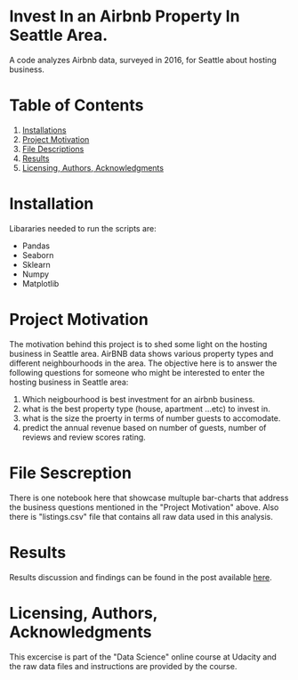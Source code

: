 # Invest In an Airbnb Property In Seattle Area.
A code analyzes Airbnb data, surveyed in 2016, for Seattle about hosting business. 

# Table of Contents
1. [Installations](#installation)
2. [Project Motivation](#project-motivation)
3. [File Descriptions](#file-sescreption)
4. [Results](#results)
5. [Licensing, Authors, Acknowledgments](#licensing-authors-acknowledgments) 

# Installation
Libararies needed to run the scripts are:  
- Pandas
- Seaborn
- Sklearn
- Numpy
- Matplotlib

# Project Motivation
The motivation behind this project is to shed some light on the hosting business in Seattle area. AirBNB data shows various property types and different neighbourhoods in the area. The objective here is to answer the following questions for someone who might be interested to enter the hosting business in Seattle area:
1. Which neigbourhood is best investment for an airbnb business. 
2. what is the best property type (house, apartment ...etc) to invest in. 
3. what is the  size the proerty in terms of number guests to accomodate.
4. predict the annual revenue based on number of guests, number of reviews and review scores rating.

# File Sescreption
There is one notebook here that showcase multuple bar-charts that address the business questions mentioned in the "Project Motivation" above. Also there is "listings.csv" file that contains all raw data used in this analysis.

# Results
Results discussion and findings can be found in the post available [here](https://medium.com/@malek.alaweni/invest-in-an-airbnb-property-in-seattle-area-b8ebd366ae71).

# Licensing, Authors, Acknowledgments 
This excercise is part of the "Data Science" online course at Udacity and the raw data files and instructions are provided by the course.  
